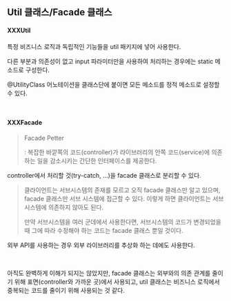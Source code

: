 ## Util 클래스/Facade 클래스

#### XXXUtil

특정 비즈니스 로직과 독립적인 기능들을 util 패키지에 넣어 사용한다.

다른 부분과 의존성이 없고 input 파라미터만을 사용하여 처리하는 경우에는 static 메소드로 구성한다.

@UtilityClass 어노테이션을 클래스단에 붙이면 모든 메소드를 정적 메소드로 설정할 수 있다.

<br>

#### XXXFacade

> Facade Petter
>
> : 복잡한 바깥쪽의 코드(controller)가 라이브러리의 안쪽 코드(service)에 의존하는 일을 감소시키는 간단한 인터페이스를 제공한다.

controller에서 처리할 것(try-catch, ...)을 facade 클래스로 분리할 수 있다.

> 클라이언트는 서브시스템의 존재를 모르고 오직 facade 클래스만 알고 있으며, facade 클래스만 서브 시스템에 접근할 수 있다. 이렇게 하면 클라이언트는 서브시스템에 의존하지 않아도 된다.
>
> 만약 서브시스템을 여러 군데에서 사용한다면, 서브시스템의 코드가 변경되었을 때 그에 따라 수정해야 하는 코드는 facade 클래스 뿐일 것이다.

외부 API를 사용하는 경우 외부 라이브러리를 추상화 하는 데에도 사용한다.

<br>

아직도 완벽하게 이해가 되지는 않았지만, facade 클래스는 외부와의 의존 관계를 줄이기 위해 표면(controller와 가까운 곳)에서 사용되고, util 클래스는 비즈니스 로직에서 중복되는 코드를 줄이기 위해 사용되는 것 같다. 